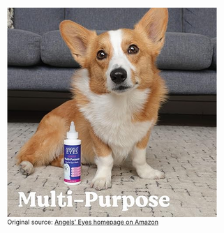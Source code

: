 ![Angels' Eyes](https://raw.githubusercontent.com/nikole-flowers/leo-work/main/AngelsEyes/AngelsEyes.jpg "Angels' Eyes")
Original source: [Angels' Eyes homepage on Amazon](https://www.amazon.com/stores/AngelsEyes/page/49070ADD-BA53-44EB-B16D-5008376C43C8)

